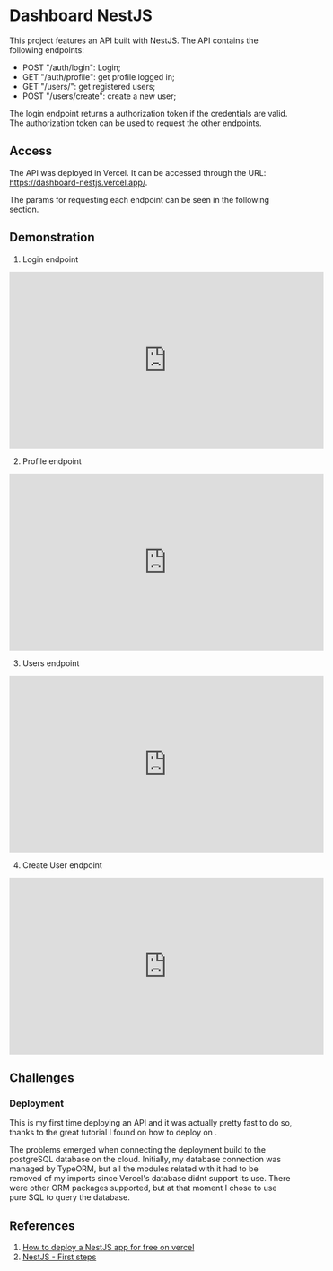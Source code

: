 # Dashboard NestJS

This project features an API built with NestJS. The API contains the following endpoints:
- POST "/auth/login": Login;
- GET "/auth/profile": get profile logged in;
- GET "/users/": get registered users;
- POST "/users/create": create a new user;

The login endpoint returns a authorization token if the credentials are valid. The authorization token can be used to request the other endpoints.

## Access

The API was deployed in Vercel. It can be accessed through the URL: https://dashboard-nestjs.vercel.app/.

The params for requesting each endpoint can be seen in the following section.

## Demonstration

1. Login endpoint

<iframe width="560" height="315" src="https://www.youtube.com/embed/6olkPquo02Q?si=CHr6NT9Czpt_Rinr" title="YouTube video player" frameborder="0" allow="accelerometer; autoplay; clipboard-write; encrypted-media; gyroscope; picture-in-picture; web-share" referrerpolicy="strict-origin-when-cross-origin" allowfullscreen></iframe>

2. Profile endpoint

<iframe width="560" height="315" src="https://www.youtube.com/embed/JvTBJWoTHPc?si=AH2F6HBniHmgwZIg" title="YouTube video player" frameborder="0" allow="accelerometer; autoplay; clipboard-write; encrypted-media; gyroscope; picture-in-picture; web-share" referrerpolicy="strict-origin-when-cross-origin" allowfullscreen></iframe>

3. Users endpoint

<iframe width="560" height="315" src="https://www.youtube.com/embed/nNEVau69jG4?si=PG88a2du3Kq-M2yH" title="YouTube video player" frameborder="0" allow="accelerometer; autoplay; clipboard-write; encrypted-media; gyroscope; picture-in-picture; web-share" referrerpolicy="strict-origin-when-cross-origin" allowfullscreen></iframe>

4. Create User endpoint 

<iframe width="560" height="315" src="https://www.youtube.com/embed/dFzqRjw_U-Q?si=8QoMW0_QOaUiiCKz" title="YouTube video player" frameborder="0" allow="accelerometer; autoplay; clipboard-write; encrypted-media; gyroscope; picture-in-picture; web-share" referrerpolicy="strict-origin-when-cross-origin" allowfullscreen></iframe>

## Challenges

### Deployment
This is my first time deploying an API and it was actually pretty fast to do so, thanks to the great tutorial I found on how to deploy on . 

The problems emerged when connecting the deployment build to the postgreSQL database on the cloud. Initially, my database connection was managed by TypeORM, but all the modules related with it had to be removed of my imports since Vercel's database didnt support its use. There were other ORM packages supported, but at that moment I chose to use pure SQL to query the database.

## References

1. [How to deploy a NestJS app for free on vercel](https://www.technog.com.br/blog/tips-and-tricks/how-to-deploy-a-nestjs-app-for-free-on-vercel/)
2. [NestJS - First steps](https://docs.nestjs.com/first-steps)
